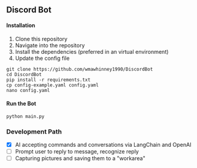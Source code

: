 ## Discord Bot
#### Installation

1. Clone this repository
2. Navigate into the repository
3. Install the dependencies (preferred in an virtual environment)
4. Update the config file

```shell
git clone https://github.com/wmawhinney1990/DiscordBot
cd DiscordBot
pip install -r requirements.txt
cp config-example.yaml config.yaml
nano config.yaml
```
#### Run the Bot

`python main.py`

### Development Path

- [x] AI accepting commands and conversations via LangChain and OpenAI
- [ ] Prompt user to reply to message, recognize reply
- [ ] Capturing pictures and saving them to a "workarea"